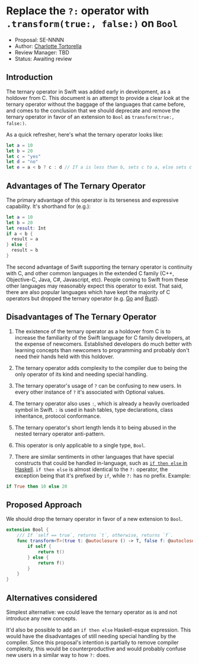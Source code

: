 # Replace the `?:` operator with `.transform(true:, false:)` on `Bool`

* Proposal: SE-NNNN
* Author: [Charlotte Tortorella](https://github.com/qata)
* Review Manager: TBD
* Status: Awaiting review

## Introduction

The ternary operator in Swift was added early in development, as a holdover
from C.  This document is an attempt to provide a clear look at the ternary
operator without the baggage of the languages that came before, and comes
to the conclusion that we should deprecate and remove the ternary operator
in favor of an extension to `Bool` as `transform(true:, false:)`.

As a quick refresher, here's what the ternary operator looks like:

```swift
let a = 10
let b = 20
let c = "yes"
let d = "no"
let e = a < b ? c : d // If a is less than b, sets c to a, else sets c to b
```

## Advantages of The Ternary Operator

The primary advantage of this operator is its terseness and expressive
capability. It's shorthand for (e.g.):
```swift
let a = 10
let b = 20
let result: Int
if a < b {
  result = a
} else {
  result = b
}
```

The second advantage of Swift supporting the ternary operator is continuity
with C, and other common languages in the extended C family (C++, Objective-C,
Java, C#, Javascript, etc).  People coming to Swift from these other languages
may reasonably expect this operator to exist.  That said, there are also
popular languages which have kept the majority of C operators but dropped the
ternary operator (e.g. [Go](https://golang.org/doc/faq#Does_Go_have_a_ternary_form) and [Rust](https://github.com/rust-lang/rfcs/issues/1362)).


## Disadvantages of The Ternary Operator

1. The existence of the ternary operator as a holdover from C is to increase
the familiarity of the Swift language for C family developers, at the expense
of newcomers. Established developers do much better with learning concepts
than newcomers to programming and probably don't need their hands held
with this holdover.

2. The ternary operator adds complexity to the compiler due to being the only
operator of its kind and needing special handling.

3. The ternary operator's usage of `?` can be confusing
to new users. In every other instance of `?` it's associated with
Optional values.

4. The ternary operator also uses `:`, which is already a heavily overloaded
symbol in Swift. `:` is used in hash tables, type declarations,
class inheritance, protocol conformance.

5. The ternary operator's short length lends it to being abused in the
nested ternary operator anti-pattern.

6. This operator is only applicable to a single type, `Bool`.

7. There are similar sentiments in other languages that have special constructs
that could be handled in-language, such as [`if then else` in Haskell](https://wiki.haskell.org/If-then-else#Is_If-Then-Else_so_important.3F).
`if then else` is almost identical to the `?:` operator, the exception being
that it's prefixed by `if`, while `?:` has no prefix.
Example:
```haskell
if True then 10 else 20
```


## Proposed Approach

We should drop the ternary operator in favor of a new extension to `Bool`.
```swift
extension Bool {
    /// If `self == true`, returns `t`, otherwise, returns `f`.
    func transform<T>(true t: @autoclosure () -> T, false f: @autoclosure () -> T) -> T {
        if self {
            return t()
        } else {
            return f()  
        }
    }
}
```

## Alternatives considered

Simplest alternative: we could leave the ternary operator as is and not
introduce any new concepts.

It'd also be possible to add an `if then else` Haskell-esque expression.
This would have the disadvantages of still needing special handling by the
compiler. Since this proposal's intention is partially to remove compiler
complexity, this would be counterproductive and would probably confuse new
users in a similar way to how `?:` does.
